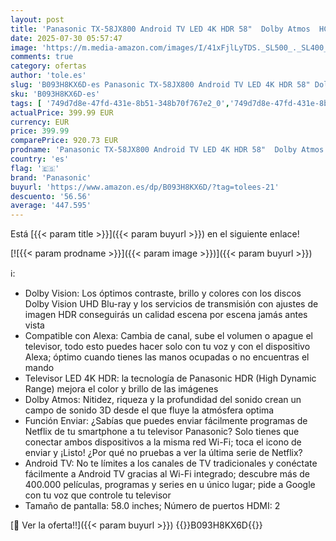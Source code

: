 ```yaml
---
layout: post
title: 'Panasonic TX-58JX800 Android TV LED 4K HDR 58"  Dolby Atmos  HCX  Dolby Vision  Compatible con Amazon Alex y Asistente de Google  HDMI  USB  WiFi  Negro'
date: 2025-07-30 05:57:47
image: 'https://m.media-amazon.com/images/I/41xFjlLyTDS._SL500_._SL400_.jpg'
comments: true
category: ofertas
author: 'tole.es'
slug: 'B093H8KX6D-es Panasonic TX-58JX800 Android TV LED 4K HDR 58" Dolby Atmos...'
sku: 'B093H8KX6D-es'
tags: [ '749d7d8e-47fd-431e-8b51-348b70f767e2_0','749d7d8e-47fd-431e-8b51-348b70f767e2_3101','749d7d8e-47fd-431e-8b51-348b70f767e2_5301','749d7d8e-47fd-431e-8b51-348b70f767e2_8501','Arborist Merchandising Root','Electrónica','Etiquetado de eficiencia energética','Home & Cinema','Self Service','Special Features Stores','TV 48" - 60"','TV, vídeo y home cinema','Televisores','android','panasonic','🇪🇸', ]
actualPrice: 399.99 EUR
currency: EUR
price: 399.99
comparePrice: 920.73 EUR
prodname: 'Panasonic TX-58JX800 Android TV LED 4K HDR 58"  Dolby Atmos  HCX  Dolby Vision  Compatible con Amazon Alex y Asistente de Google  HDMI  USB  WiFi  Negro'
country: 'es'
flag: '🇪🇸'
brand: 'Panasonic'
buyurl: 'https://www.amazon.es/dp/B093H8KX6D/?tag=tolees-21'
descuento: '56.56'
average: '447.595'
---
```


Está [{{< param title >}}]({{< param buyurl >}}) en el siguiente enlace!

[![{{< param prodname >}}]({{< param image >}})]({{< param buyurl >}})

ℹ️:

- Dolby Vision: Los óptimos contraste, brillo y colores con los discos Dolby Vision UHD Blu-ray y los servicios de transmisión con ajustes de imagen HDR conseguirás un calidad escena por escena jamás antes vista
- Compatible con Alexa: Cambia de canal, sube el volumen o apague el televisor, todo esto puedes hacer solo con tu voz y con el dispositivo Alexa; óptimo cuando tienes las manos ocupadas o no encuentras el mando
- Televisor LED 4K HDR: la tecnología de Panasonic HDR (High Dynamic Range) mejora el color y brillo de las imágenes
- Dolby Atmos: Nitidez, riqueza y la profundidad del sonido crean un campo de sonido 3D desde el que fluye la atmósfera optima
- Función Enviar: ¿Sabías que puedes enviar fácilmente programas de Netflix de tu smartphone a tu televisor Panasonic? Solo tienes que conectar ambos dispositivos a la misma red Wi-Fi; toca el icono de enviar y ¡Listo! ¿Por qué no pruebas a ver la última serie de Netflix?
- Android TV: No te límites a los canales de TV tradicionales y conéctate fácilmente a Android TV gracias al Wi-Fi integrado; descubre más de 400.000 películas, programas y series en u único lugar; pide a Google con tu voz que controle tu televisor
- Tamaño de pantalla: 58.0 inches; Número de puertos HDMI: 2

[🛒 Ver la oferta!!]({{< param buyurl >}})
{{<world>}}B093H8KX6D{{</world>}}
